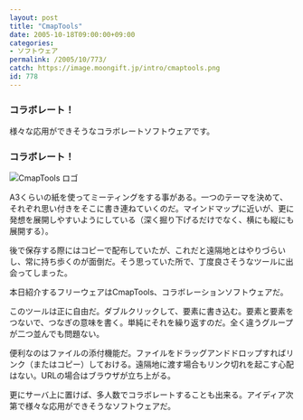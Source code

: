 ```yaml
---
layout: post
title: "CmapTools"
date: 2005-10-18T09:00:00+09:00
categories:
- ソフトウェア
permalink: /2005/10/773/
catch: https://image.moongift.jp/intro/cmaptools.png
id: 778
---
```

### コラボレート！
  

  
様々な応用ができそうなコラボレートソフトウェアです。  
<!--more-->  

### コラボレート！
  

![CmapTools ロゴ](https://image.moongift.jp/intro/cmaptools.png "CmapTools ロゴ")

  

A3くらいの紙を使ってミーティングをする事がある。一つのテーマを決めて、それぞれ思い付きをそこに書き連ねていくのだ。マインドマップに近いが、更に発想を展開しやすいようにしている（深く掘り下げるだけでなく、横にも縦にも展開する）。

  

後で保存する際にはコピーで配布していたが、これだと遠隔地とはやりづらいし、常に持ち歩くのが面倒だ。そう思っていた所で、丁度良さそうなツールに出会ってしまった。

  

本日紹介するフリーウェアはCmapTools、コラボレーションソフトウェアだ。

  

このツールは正に自由だ。ダブルクリックして、要素に書き込む。要素と要素をつないで、つなぎの意味を書く。単純にそれを繰り返すのだ。全く違うグループが二つ並んでも問題ない。

  

便利なのはファイルの添付機能だ。ファイルをドラッグアンドドロップすればリンク（またはコピー）しておける。遠隔地に渡す場合もリンク切れを起こす心配はない。URLの場合はブラウザが立ち上がる。

  

更にサーバ上に置けば、多人数でコラボレートすることも出来る。アイディア次第で様々な応用ができそうなソフトウェアだ。


